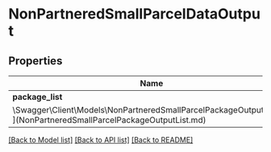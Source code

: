 # NonPartneredSmallParcelDataOutput

## Properties

Name | Type | Description | Notes
------------ | ------------- | ------------- | -------------
**package_list** | [**
\Swagger\Client\Models\NonPartneredSmallParcelPackageOutputList**](NonPartneredSmallParcelPackageOutputList.md) |  |

[[Back to Model list]](../../README.md#documentation-for-models) [[Back to API list]](../../README.md#documentation-for-api-endpoints) [[Back to README]](../../README.md)

